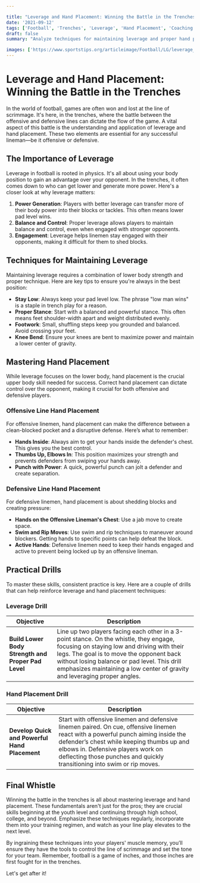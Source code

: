 ```yaml
---

title: "Leverage and Hand Placement: Winning the Battle in the Trenches"
date: '2021-09-12'
tags: ['Football', 'Trenches', 'Leverage', 'Hand Placement', 'Coaching', 'Techniques', 'Offensive Line', 'Defensive Line']
draft: false
summary: "Analyze techniques for maintaining leverage and proper hand placement to control defensive linemen."

images: ['https://www.sportstips.org/articleimage/Football/LG/leverage_and_hand_placement_winning_the_battle_in_the_trenches.webp']
---
```


# Leverage and Hand Placement: Winning the Battle in the Trenches

In the world of football, games are often won and lost at the line of scrimmage. It's here, in the trenches, where the battle between the offensive and defensive lines can dictate the flow of the game. A vital aspect of this battle is the understanding and application of leverage and hand placement. These two elements are essential for any successful lineman—be it offensive or defensive.

## The Importance of Leverage

Leverage in football is rooted in physics. It's all about using your body position to gain an advantage over your opponent. In the trenches, it often comes down to who can get lower and generate more power. Here's a closer look at why leverage matters:

1. **Power Generation**: Players with better leverage can transfer more of their body power into their blocks or tackles. This often means lower pad level wins.
2. **Balance and Control**: Proper leverage allows players to maintain balance and control, even when engaged with stronger opponents.
3. **Engagement**: Leverage helps linemen stay engaged with their opponents, making it difficult for them to shed blocks.

## Techniques for Maintaining Leverage

Maintaining leverage requires a combination of lower body strength and proper technique. Here are key tips to ensure you're always in the best position:

- **Stay Low**: Always keep your pad level low. The phrase "low man wins" is a staple in trench play for a reason.
- **Proper Stance**: Start with a balanced and powerful stance. This often means feet shoulder-width apart and weight distributed evenly.
- **Footwork**: Small, shuffling steps keep you grounded and balanced. Avoid crossing your feet.
- **Knee Bend**: Ensure your knees are bent to maximize power and maintain a lower center of gravity.

## Mastering Hand Placement

While leverage focuses on the lower body, hand placement is the crucial upper body skill needed for success. Correct hand placement can dictate control over the opponent, making it crucial for both offensive and defensive players.

### Offensive Line Hand Placement

For offensive linemen, hand placement can make the difference between a clean-blocked pocket and a disruptive defense. Here’s what to remember:

- **Hands Inside**: Always aim to get your hands inside the defender's chest. This gives you the best control.
- **Thumbs Up, Elbows In**: This position maximizes your strength and prevents defenders from swiping your hands away.
- **Punch with Power**: A quick, powerful punch can jolt a defender and create separation.

### Defensive Line Hand Placement

For defensive linemen, hand placement is about shedding blocks and creating pressure:

- **Hands on the Offensive Lineman's Chest**: Use a jab move to create space.
- **Swim and Rip Moves**: Use swim and rip techniques to maneuver around blockers. Getting hands to specific points can help defeat the block.
- **Active Hands**: Defensive linemen need to keep their hands engaged and active to prevent being locked up by an offensive lineman.

## Practical Drills

To master these skills, consistent practice is key. Here are a couple of drills that can help reinforce leverage and hand placement techniques:

### Leverage Drill

| Objective | Description |
|-----------|-------------|
| **Build Lower Body Strength and Proper Pad Level** | Line up two players facing each other in a 3-point stance. On the whistle, they engage, focusing on staying low and driving with their legs. The goal is to move the opponent back without losing balance or pad level. This drill emphasizes maintaining a low center of gravity and leveraging proper angles. |

### Hand Placement Drill

| Objective | Description |
|-----------|-------------|
| **Develop Quick and Powerful Hand Placement** | Start with offensive linemen and defensive linemen paired. On cue, offensive linemen react with a powerful punch aiming inside the defender’s chest while keeping thumbs up and elbows in. Defensive players work on deflecting those punches and quickly transitioning into swim or rip moves. |

## Final Whistle

Winning the battle in the trenches is all about mastering leverage and hand placement. These fundamentals aren't just for the pros; they are crucial skills beginning at the youth level and continuing through high school, college, and beyond. Emphasize these techniques regularly, incorporate them into your training regimen, and watch as your line play elevates to the next level.

By ingraining these techniques into your players' muscle memory, you’ll ensure they have the tools to control the line of scrimmage and set the tone for your team. Remember, football is a game of inches, and those inches are first fought for in the trenches.

Let's get after it!
```